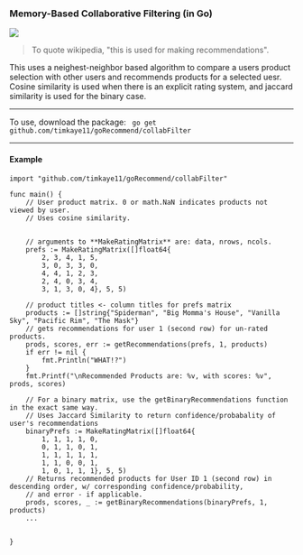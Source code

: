 ### Memory-Based Collaborative Filtering (in Go)

![](http://progressed.io/bar/100)

> To quote wikipedia, "this is used for making recommendations". 

This uses a neighest-neighbor based algorithm to compare a users product selection with other users and recommends products for a selected uesr. Cosine similarity is used when there is an explicit rating system, and jaccard similarity is used for the binary case. 

---
To use,  download the package:
``` go get github.com/timkaye11/goRecommend/collabFilter```

---
#### Example

```
import "github.com/timkaye11/goRecommend/collabFilter"

func main() {
	// User product matrix. 0 or math.NaN indicates products not viewed by user.
	// Uses cosine similarity.


	// arguments to **MakeRatingMatrix** are: data, nrows, ncols. 
	prefs := MakeRatingMatrix([]float64{
		2, 3, 4, 1, 5,
		3, 0, 3, 3, 0,
		4, 4, 1, 2, 3,
		2, 4, 0, 3, 4,
		3, 1, 3, 0, 4}, 5, 5)

	// product titles <- column titles for prefs matrix
	products := []string{"Spiderman", "Big Momma's House", "Vanilla Sky", "Pacific Rim", "The Mask"}
	// gets recommendations for user 1 (second row) for un-rated products.
	prods, scores, err := getRecommendations(prefs, 1, products)
	if err != nil {
		fmt.Println("WHAT!?")
	}
	fmt.Printf("\nRecommended Products are: %v, with scores: %v", prods, scores)

	// For a binary matrix, use the getBinaryRecommendations function in the exact same way.
	// Uses Jaccard Similarity to return confidence/probabality of user's recommendations
	binaryPrefs := MakeRatingMatrix([]float64{
		1, 1, 1, 1, 0,
		0, 1, 1, 0, 1,
		1, 1, 1, 1, 1,
		1, 1, 0, 0, 1,
		1, 0, 1, 1, 1}, 5, 5)
	// Returns recommended products for User ID 1 (second row) in descending order, w/ corresponding confidence/probability,
	// and error - if applicable.
	prods, scores, _ := getBinaryRecommendations(binaryPrefs, 1, products)
	...


}
```



